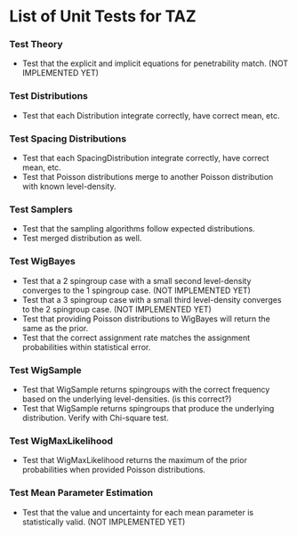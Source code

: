 # List of Unit Tests for TAZ

### Test Theory
- Test that the explicit and implicit equations for penetrability match. (NOT IMPLEMENTED YET)

### Test Distributions
- Test that each Distribution integrate correctly, have correct mean, etc.

### Test Spacing Distributions
- Test that each SpacingDistribution integrate correctly, have correct mean, etc.
- Test that Poisson distributions merge to another Poisson distribution with known level-density.

### Test Samplers
- Test that the sampling algorithms follow expected distributions.
- Test merged distribution as well.

### Test WigBayes
- Test that a 2 spingroup case with a small second level-density converges to the 1 spingroup case. (NOT IMPLEMENTED YET)
- Test that a 3 spingroup case with a small third level-density converges to the 2 spingroup case. (NOT IMPLEMENTED YET)
- Test that providing Poisson distributions to WigBayes will return the same as the prior.
- Test that the correct assignment rate matches the assignment probabilities within statistical error.

### Test WigSample
- Test that WigSample returns spingroups with the correct frequency based on the underlying level-densities. (is this correct?)
- Test that WigSample returns spingroups that produce the underlying distribution. Verify with Chi-square test.

### Test WigMaxLikelihood
- Test that WigMaxLikelihood returns the maximum of the prior probabilities when provided Poisson distributions.

### Test Mean Parameter Estimation
- Test that the value and uncertainty for each mean parameter is statistically valid. (NOT IMPLEMENTED YET)